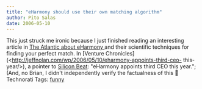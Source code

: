 ```yaml
---
title: "eHarmony should use their own matching algorithm"
author: Pito Salas
date: 2006-05-10
---
```




This just struck me ironic because I just finished reading an interesting
article in [The Atlantic about eHarmony
](<http://www.theatlantic.com/doc/prem/200603/online-love>)and their
scientific techniques for finding your perfect match. In [Venture
Chronicles](<http://jeffnolan.com/wp/2006/05/10/eharmony-appoints-third-ceo-
this-year/>), a pointer to [Silicon
Beat](<http://www.siliconbeat.com/entries/2006/05/09/whats_up_at_eharmony_appoints_third_ceo_this_year.html>):
"eHarmony appoints third CEO this year."; (And, no Brian, I didn't
independently verify the factualness of this 🙂 Technorati Tags:
[funny](<http://www.technorati.com/tag/funny>)


